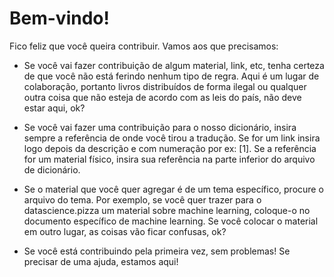 # Bem-vindo!

Fico feliz que você queira contribuir. Vamos aos que precisamos:

* Se você vai fazer contribuição de algum material, link, etc, tenha certeza de que você não está ferindo nenhum tipo de regra. 
Aqui é um lugar de colaboração, portanto livros distribuídos de forma ilegal ou qualquer outra coisa que não esteja de acordo com 
as leis do país, não deve estar aqui, ok?

* Se você vai fazer uma contribuição para o nosso dicionário, insira sempre a referência de onde você tirou a tradução. Se for um 
link insira logo depois da descrição e com numeração por ex: [1]. Se a referência for um material físico, insira sua referência na 
parte inferior do arquivo de dicionário.

* Se o material que você quer agregar é de um tema específico, procure o arquivo do tema. Por exemplo, se você quer trazer para o
datascience.pizza um material sobre machine learning, coloque-o no documento específico de machine learning. Se você colocar o
material em outro lugar, as coisas vão ficar confusas, ok?

* Se você está contribuindo pela primeira vez, sem problemas! Se precisar de uma ajuda, estamos aqui!

